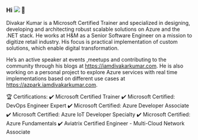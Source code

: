 ### Hi ![](http://estruyf-github.azurewebsites.net/api/VisitorHit?user=Divakar-Kumar&repo=Divakar-Kumar&countColorcountColor&countColor=%23001199) 👋 

Divakar Kumar is a Microsoft Certified Trainer and specialized in designing, developing and architecting robust scalable solutions on Azure and the .NET stack. He works at H&M as a Senior Software Engineer on a mission to digitize retail industry. His focus is practical implementation of custom solutions, which enable digital transformation.

He’s an active speaker at events ,meetups and contributing to the community through his blogs at https://iamdivakarkumar.com. He is also working on a personal project to explore Azure services with real time implementations based on different use cases at https://azpark.iamdivakarkumar.com.

🏆 Certifications:
✔️ Microsoft Certified Trainer
✔️ Microsoft Certified: DevOps Engineer Expert
✔️ Microsoft Certified: Azure Developer Associate
✔️ Microsoft Certified: Azure IoT Developer Specialty
✔️ Microsoft Certified: Azure Fundamentals
✔️ Aviatrix Certified Engineer - Multi-Cloud Network Associate
